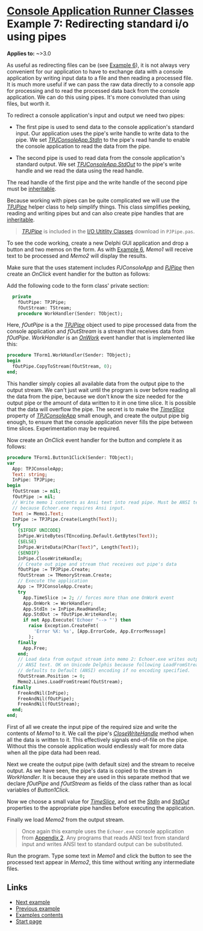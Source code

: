 # [Console Application Runner Classes](../../index.md) Example 7: Redirecting standard i/o using pipes

**Applies to:** ~>3.0

As useful as redirecting files can be (see [Example 6](./Example6.md)), it is not always very convenient for our application to have to exchange data with a console application by writing input data to a file and then reading a processed file. It is much more useful if we can pass the raw data directly to a console app for processing and to read the processed data back from the console application. We can do this using pipes. It's more convoluted than using files, but worth it.

To redirect a console application's input and output we need two pipes:

* The first pipe is used to send data to the console application's standard input. Our application uses the pipe's write handle to write data to the pipe. We set [_TPJConsoleApp.StdIn_](../API/TPJCustomConsoleApp-StdIn.md) to the pipe's read handle to enable the console application to read the data from the pipe.

* The second pipe is used to read data from the console application's standard output. We set [_TPJConsoleApp.StdOut_](../API/TPJCustomConsoleApp-StdOut.md) to the pipe's write handle and we read the data using the read handle.

The read handle of the first pipe and the write handle of the second pipe must be [inheritable](../InheritableHandles.md).

Because working with pipes can be quite complicated we will use the [_TPJPipe_](../../../IOUtils/1/API/TPJPipe.md) helper class to help simplify things. This class simplifies peeking, reading and writing pipes but and can also create pipe handles that are  [inheritable](../InheritableHandles.md).

> [_TPJPipe_](../../../IOUtils/1/API/TPJPipe.md) is included in the [I/O Utitlity Classes](../../../IOUtils/1/API.md) download in `PJPipe.pas`.

To see the code working, create a new Delphi GUI application and drop a button and two memos on the form. As with [Example 6](./Example6.md), _Memo1_ will receive text to be processed and _Memo2_ will display the results.

Make sure that the uses statement includes _PJConsoleApp_ and [_PJPipe_](../../../IOUtils/1/API/PJPipe.md) then create an _OnClick_ event handler for the button as follows:

Add the following code to the form class' private section:

```pascal
  private
    fOutPipe: TPJPipe;
    fOutStream: TStream;
    procedure WorkHandler(Sender: TObject);
```

Here, _fOutPipe_ is a the [_TPJPipe_](../../../IOUtils/1/API/TPJPipe.md) object used to pipe processed data from the console application and _fOutStream_ is a stream that receives data from _fOutPipe_. _WorkHandler_ is an [_OnWork_](../API/TPJCustomConsoleApp-OnWork.md) event handler that is implemented like this:

```pascal
procedure TForm1.WorkHandler(Sender: TObject);
begin
  fOutPipe.CopyToStream(fOutStream, 0);
end;
```

This handler simply copies all available data from the output pipe to the output stream. We can't just wait until the program is over before reading all the data from the pipe, because we don't know the size needed for the output pipe or the amount of data written to it in one time slice. It is possible that the data will overflow the pipe. The secret is to make the [_TimeSlice_](../API/TPJCustomConsoleApp-TimeSlice.md) property of [_TPJConsoleApp_](../API/TPJConsoleApp.md) small enough, and create the output pipe big enough, to ensure that the console application never fills the pipe between time slices. Experimentation may be required.

Now create an _OnClick_ event handler for the button and complete it as follows:

```pascal
procedure TForm1.Button1Click(Sender: TObject);
var
  App: TPJConsoleApp;
  Text: string;
  InPipe: TPJPipe;
begin
  fOutStream := nil;
  fOutPipe := nil;
  // Write memo 1 contents as Ansi text into read pipe. Must be ANSI text
  // because Echoer.exe requires Ansi input.
  Text := Memo1.Text;
  InPipe := TPJPipe.Create(Length(Text));
  try
    {$IFDEF UNICODE}
    InPipe.WriteBytes(TEncoding.Default.GetBytes(Text));
    {$ELSE}
    InPipe.WriteData(PChar(Text)^, Length(Text));
    {$ENDIF}
    InPipe.CloseWriteHandle;
    // Create out pipe and stream that receives out pipe's data
    fOutPipe := TPJPipe.Create;
    fOutStream := TMemoryStream.Create;
    // Execute the application
    App := TPJConsoleApp.Create;
    try
      App.TimeSlice := 2; // forces more than one OnWork event
      App.OnWork := WorkHandler;
      App.StdIn := InPipe.ReadHandle;
      App.StdOut := fOutPipe.WriteHandle;
      if not App.Execute('Echoer "--> "') then
        raise Exception.CreateFmt(
          'Error %X: %s', [App.ErrorCode, App.ErrorMessage]
        );
    finally
      App.Free;
    end;
    // Load data from output stream into memo 2: Echoer.exe writes output as
    // ANSI text. OK on Unicode Delphis because following LoadFromStream call
    // defaults to Default (ANSI) encoding if no encoding specified.
    fOutStream.Position := 0;
    Memo2.Lines.LoadFromStream(fOutStream);
  finally
    FreeAndNil(InPipe);
    FreeAndNil(fOutPipe);
    FreeAndNil(fOutStream);
  end;
end;
```

First of all we create the input pipe of the required size and write the contents of _Memo1_ to it. We call the pipe's [_CloseWriteHandle_](../../../IOUtils/1/API/TPJPipe-CloseWriteHandle.md) method when all the data is written to it. This effectively signals end-of-file on the pipe. Without this the console application would endlessly wait for more data when all the pipe data had been read.

Next we create the output pipe (with default size) and the stream to receive output. As we have seen, the pipe's data is copied to the stream in _WorkHandler_. It is because they are used in this separate method that we declare _fOutPipe_ and _fOutStream_ as fields of the class rather than as local variables of _Button1Click_.

Now we choose a small value for [_TimeSlice_](../API/TPJCustomConsoleApp-TimeSlice.md), and set the [_StdIn_](../API/TPJCustomConsoleApp-StdIn.md) and [_StdOut_](../API/TPJCustomConsoleApp-StdOut.md) properties to the appropriate pipe handles before executing the application.

Finally we load _Memo2_ from the output stream.

> Once again this example uses the `Echoer.exe` console application from [Appendix 2](../Appendices/Appendix2.md). Any programs that reads ANSI text from standard input and writes ANSI text to standard output can be substituted.

Run the program. Type some text in _Memo1_ and click the button to see the processed text appear in _Memo2_, this time without writing any intermediate files.

## Links

* [Next example](./Example8.md)
* [Previous example](./Example6.md)
* [Examples contents](../Examples.md)
* [Start page](../../index.md)
